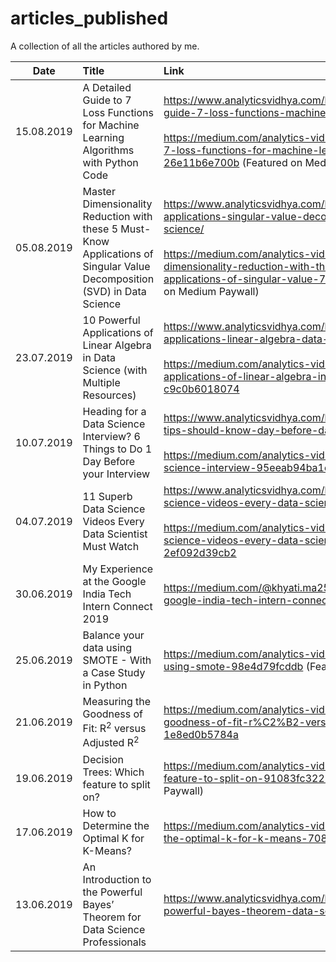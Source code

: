 # articles_published
A collection of all the articles authored by me.

| Date          | Title         | Link  |
| ------------- |:--------------|:-----|
| 15.08.2019    | A Detailed Guide to 7 Loss Functions for Machine Learning Algorithms with Python Code | https://www.analyticsvidhya.com/blog/2019/08/detailed-guide-7-loss-functions-machine-learning-python-code/ </br></br> https://medium.com/analytics-vidhya/a-detailed-guide-to-7-loss-functions-for-machine-learning-algorithms-26e11b6e700b (Featured on Medium Paywall) |
| 05.08.2019    | Master Dimensionality Reduction with these 5 Must-Know Applications of Singular Value Decomposition (SVD) in Data Science | https://www.analyticsvidhya.com/blog/2019/08/5-applications-singular-value-decomposition-svd-data-science/ </br></br> https://medium.com/analytics-vidhya/master-dimensionality-reduction-with-these-5-must-know-applications-of-singular-value-777299940b89 (Featured on Medium Paywall) |
| 23.07.2019    | 10 Powerful Applications of Linear Algebra in Data Science (with Multiple Resources) | https://www.analyticsvidhya.com/blog/2019/07/10-applications-linear-algebra-data-science/ </br></br> https://medium.com/analytics-vidhya/10-powerful-applications-of-linear-algebra-in-data-science-c9c0b6018074 |
| 10.07.2019    | Heading for a Data Science Interview? 6 Things to Do 1 Day Before your Interview | https://www.analyticsvidhya.com/blog/2019/07/6-essential-tips-should-know-day-before-data-science-interview/ </br></br> https://medium.com/analytics-vidhya/heading-for-a-data-science-interview-95eeab94ba1d |
| 04.07.2019    | 11 Superb Data Science Videos Every Data Scientist Must Watch | https://www.analyticsvidhya.com/blog/2019/07/11-data-science-videos-every-data-scientist-must-watch/ </br></br> https://medium.com/analytics-vidhya/11-superb-data-science-videos-every-data-scientist-must-watch-2ef092d39cb2 |
| 30.06.2019    | My Experience at the Google India Tech Intern Connect 2019 | https://medium.com/@khyati.ma25/my-experience-at-the-google-india-tech-intern-connect-2019-49b88c0db190 |
| 25.06.2019    | Balance your data using SMOTE - With a Case Study in Python | https://medium.com/analytics-vidhya/balance-your-data-using-smote-98e4d79fcddb (Featured on Medium Paywall) |
| 21.06.2019    | Measuring the Goodness of Fit: R<sup>2</sup> versus Adjusted R<sup>2</sup> | https://medium.com/analytics-vidhya/measuring-the-goodness-of-fit-r%C2%B2-versus-adjusted-r%C2%B2-1e8ed0b5784a |
| 19.06.2019    | Decision Trees: Which feature to split on? | https://medium.com/analytics-vidhya/decision-trees-which-feature-to-split-on-91083fc32279 (Featured on Medium Paywall) |
| 17.06.2019    | How to Determine the Optimal K for K-Means? | https://medium.com/analytics-vidhya/how-to-determine-the-optimal-k-for-k-means-708505d204eb|
| 13.06.2019    | An Introduction to the Powerful Bayes’ Theorem for Data Science Professionals|  https://www.analyticsvidhya.com/blog/2019/06/introduction-powerful-bayes-theorem-data-science/ |
